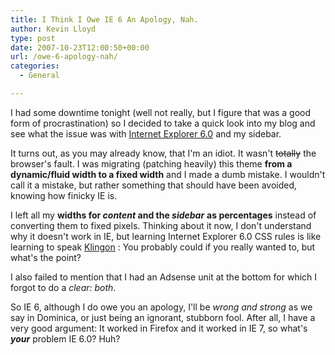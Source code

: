 ```yaml
---
title: I Think I Owe IE 6 An Apology, Nah.
author: Kevin Lloyd
type: post
date: 2007-10-23T12:00:50+00:00
url: /owe-6-apology-nah/
categories:
  - General

---
```

I had some downtime tonight (well not really, but I figure that was a good form of procrastination) so I decided to take a quick look into my blog and see what the issue was with [Internet Explorer 6.0][1] and my sidebar.

It turns out, as you may already know, that I'm an idiot. It wasn't <strike>totally</strike> the browser's fault. I was migrating (patching heavily) this theme <span style="font-weight: bold">from a dynamic/fluid width to a fixed width</span> and I made a dumb mistake. I wouldn't call it a mistake, but rather something that should have been avoided, knowing how finicky IE is.

I left all my <span style="font-weight: bold">widths for </span><span style="font-style: italic; font-weight: bold">content </span><span style="font-weight: bold">and the </span><span style="font-style: italic; font-weight: bold">sidebar</span> <span style="font-weight: bold">as percentages</span> instead of converting them to fixed pixels. Thinking about it now, I don't understand why it doesn't work in IE, but learning Internet Explorer 6.0 CSS rules is like learning to speak [Klingon][2] : You probably could if you really wanted to, but what's the point?

I also failed to mention that I had an Adsense unit at the bottom for which I forgot to do a <span style="font-style: italic">clear: both</span>.

So IE 6, although I do owe you an apology, I'll be <span style="font-style: italic">wrong and strong</span> as we say in Dominica, or just being an ignorant, stubborn fool. After all, I have a very good argument: It worked in Firefox and it worked in IE 7, so what's <span style="font-weight: bold"><span style="font-style: italic">your</span></span> <span style="font-style: italic"></span>problem IE 6.0? Huh?

 [1]: https://webdevelopment2.com/hate-internet-explorer-60/
 [2]: http://en.wikipedia.org/wiki/Klingon